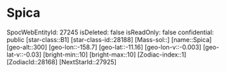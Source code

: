 ﻿---
location: [-11.16,-158.7,300]
type: Station
tags:
- astro/Star

---

# Spica

SpocWebEntityId: 27245
isDeleted: false
isReadOnly: false
confidential: public
[star-class::B1]
[star-class-id::28188]
[Mass-sol::]
[name::Spica]
[geo-alt::300]
[geo-lon::-158.7]
[geo-lat::-11.16]
[geo-lon-v::-0.003]
[geo-lat-v::-0.03]
[bright-min::10]
[bright-max::10]
[Zodiac-index::1]
[ZodiacId::28168]
[NextStarId::27925]

